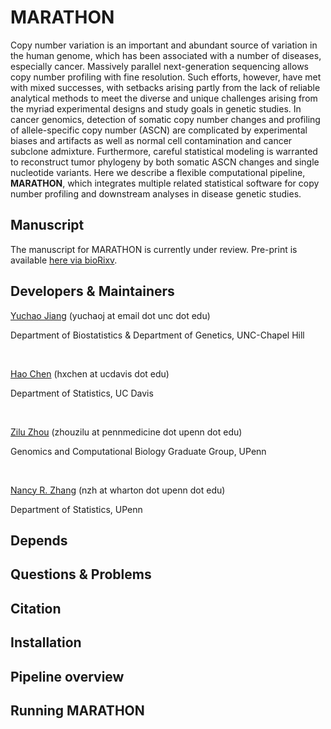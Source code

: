 # MARATHON

Copy number variation is an important and abundant source of variation in the human genome, which has been associated with a number of diseases, especially cancer. Massively parallel next-generation sequencing allows copy number profiling with fine resolution. Such efforts, however, have met with mixed successes, with setbacks arising partly from the lack of reliable analytical methods to meet the diverse and unique challenges arising from the myriad experimental designs and study goals in genetic studies. In cancer genomics, detection of somatic copy number changes and profiling of allele-specific copy number (ASCN) are complicated by experimental biases and artifacts as well as normal cell contamination and cancer subclone admixture. Furthermore, careful statistical modeling is warranted to reconstruct tumor phylogeny by both somatic ASCN changes and single nucleotide variants. Here we describe a flexible computational pipeline, **MARATHON**, which integrates multiple related statistical software for copy number profiling and downstream analyses in disease genetic studies.

## Manuscript

The manuscript for MARATHON is currently under review. Pre-print is available [here via bioRixv](https://www.biorxiv.org/content/early/2017/09/28/195230).

## Developers & Maintainers

[Yuchao Jiang](http://sph.unc.edu/adv_profile/yuchao-jiang-phd/) (yuchaoj at email dot unc dot edu)

Department of Biostatistics & Department of Genetics, UNC-Chapel Hill

<br>

[Hao Chen](https://anson.ucdavis.edu/~haochen/) (hxchen at ucdavis dot edu)

Department of Statistics, UC Davis

<br>

[Zilu Zhou](https://statistics.wharton.upenn.edu/profile/zhouzilu/) (zhouzilu at pennmedicine dot upenn dot edu)

Genomics and Computational Biology Graduate Group, UPenn

<br>

[Nancy R. Zhang](https://statistics.wharton.upenn.edu/profile/nzh/) (nzh at wharton dot upenn dot edu)

Department of Statistics, UPenn

## Depends



## Questions & Problems



## Citation



## Installation



## Pipeline overview



## Running MARATHON


